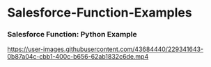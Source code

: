# Salesforce-Function-Examples

### Salesforce Function: Python Example

https://user-images.githubusercontent.com/43684440/229341643-0b87a04c-cbb1-400c-b656-62ab1832c6de.mp4

